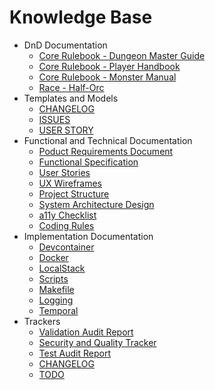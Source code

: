# Knowledge Base

- DnD Documentation
  - [Core Rulebook - Dungeon Master Guide](./rag/core-rulebooks/dungeon-master-guide.md)
  - [Core Rulebook - Player Handbook](./rag/core-rulebooks/player-handbook.md)
  - [Core Rulebook - Monster Manual](./rag/core-rulebooks/monster-manual.md)
  - [Race - Half-Orc](./rag/races/half-orc.md)
- Templates and Models
  - [CHANGELOG](./.cursor/rules/06-templates-and-models/CHANGELOG.txt)
  - [ISSUES](./.cursor/rules/06-templates-and-models/ISSUES.txt)
  - [USER STORY](./.cursor/rules/06-templates-and-models/USER_STORY.txt)
- Functional and Technical Documentation
  - [Poduct Requirements Document](./ai-architect/product-requirements-document.md)
  - [Functional Specification](./ai-architect/functional-specs.md)
  - [User Stories](./ai-architect/user-stories.md)
  - [UX Wireframes](./ai-architect/ux-wireframes.md)
  - [Project Structure](./ai-architect/project-structure.md)
  - [System Architecture Design](./ai-architect/system-architecture.md)
  - [a11y Checklist](./ai-architect/a11y-checklist.md)
  - [Coding Rules](./ai-editor/coding-rules.md)
- Implementation Documentation
  - [Devcontainer](./.devcontainer/DEVCONTAINER_README.md)
  - [Docker](./infrastructure/docker/DOCKER_README.md)
  - [LocalStack](./infrastructure/localstack/LOCALSTACK_README.md)
  - [Scripts](./infrastructure/scripts/SCRIPTS_README.md)
  - [Makefile](./MAKEFILE_README.md)
  - [Logging](./infrastructure/logging/LOGGING_README.md)
  - [Temporal](./infrastructure/temporal/TEMPORAL_README.md)
- Trackers
  - [Validation Audit Report](./VALIDATION_AUDIT_REPORT.md)
  - [Security and Quality Tracker](./SECURITY_QUALITY_TRACKER.md)
  - [Test Audit Report](./TESTING_TRACKER.md)
  - [CHANGELOG](./CHANGELOG.md)
  - [TODO](./TODO.md)

